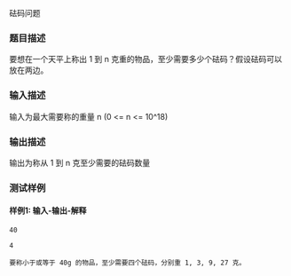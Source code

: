 砝码问题

### 题目描述

要想在一个天平上称出 1 到 n 克重的物品，至少需要多少个砝码？假设砝码可以放在两边。

### 输入描述

输入为最大需要称的重量 n (0 <= n <= 10^18)

### 输出描述

输出为称从 1 到 n 克至少需要的砝码数量

### 测试样例

#### 样例1: 输入-输出-解释

```
40
```

```
4
```

```
要称小于或等于 40g 的物品，至少需要四个砝码，分别重 1, 3, 9, 27 克。
```
